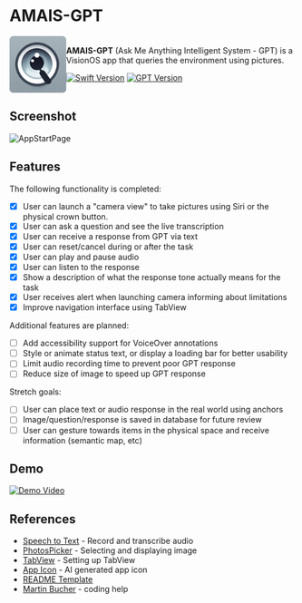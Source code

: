 # AMAIS-GPT 
<img align="left" src="AskMeAnything/AskMeAnything/Assets.xcassets/AppIcon.solidimagestack/Front.solidimagestacklayer/Content.imageset/ItunesArtwork@2x.png" width=100><br>
 **AMAIS-GPT** (Ask Me Anything Intelligent System - GPT) is a VisionOS app that queries the environment using pictures. 


[![Swift Version][swift-image]][swift-url]
[![GPT Version][gpt-image]][gpt-url]
<br clear="left"/>

## Screenshot
![AppStartPage](https://github.com/steinargr/CEE342/assets/42920413/cc267329-280c-45b3-a4cc-203f7bbe5b03)

## Features

The following functionality is completed:

- [x] User can launch a "camera view" to take pictures using Siri or the physical crown button.
- [x] User can ask a question and see the live transcription
- [x] User can receive a response from GPT via text
- [x] User can reset/cancel during or after the task
- [x] User can play and pause audio
- [x] User can listen to the response
- [x] Show a description of what the response tone actually means for the task
- [x] User receives alert when launching camera informing about limitations
- [x] Improve navigation interface using TabView

Additional features are planned:

- [ ] Add accessibility support for VoiceOver annotations
- [ ] Style or animate status text, or display a loading bar for better usability
- [ ] Limit audio recording time to prevent poor GPT response
- [ ] Reduce size of image to speed up GPT response

Stretch goals:

- [ ] User can place text or audio response in the real world using anchors
- [ ] Image/question/response is saved in database for future review
- [ ] User can gesture towards items in the physical space and receive information (semantic map, etc)

## Demo
[![Demo Video](https://img.youtube.com/vi/lSpds7mvRBo/0.jpg)](https://www.youtube.com/watch?v=lSpds7mvRBo)

## References

- [Speech to Text](https://developer.apple.com/tutorials/app-dev-training/transcribing-speech-to-text) - Record and transcribe audio
- [PhotosPicker](https://www.hackingwithswift.com/quick-start/swiftui/how-to-let-users-select-pictures-using-photospicker) - Selecting and displaying image
- [TabView](https://www.hackingwithswift.com/books/ios-swiftui/creating-tabs-with-tabview-and-tabitem) - Setting up TabView
- [App Icon](https://www.iconikai.com/generate-icon) - AI generated app icon
- [README Template](https://github.com/awesome-labs/swift-readme-template)
- [Martin Bucher](https://github.com/mnbucher) - coding help
  
[swift-image]:https://img.shields.io/badge/Swift-FA7343?style=for-the-badge&logo=swift&logoColor=white
[swift-url]: https://swift.org/
[gpt-image]:https://img.shields.io/badge/ChatGPT-74aa9c?style=for-the-badge&logo=openai&logoColor=white
[gpt-url]:https://chatgpt.com
